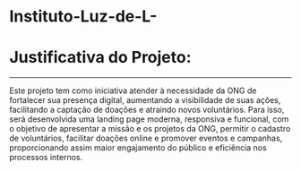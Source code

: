 # Instituto-Luz-de-L-
<h1>Justificativa do Projeto:</h1>
<hr>
<p>Este projeto tem como iniciativa atender à necessidade da ONG de fortalecer sua presença digital, aumentando a visibilidade de suas ações, facilitando a captação de doações e atraindo novos voluntários. Para isso, será desenvolvida uma landing page moderna, responsiva e funcional, com o objetivo de apresentar a missão e os projetos da ONG, permitir o cadastro de voluntários, facilitar doações online e promover eventos e campanhas, proporcionando assim maior engajamento do público e eficiência nos processos internos.</p>

